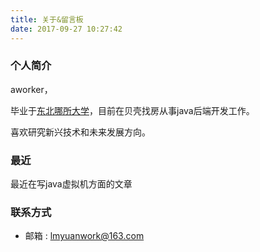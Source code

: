 ```yaml
---
title: 关于&留言板
date: 2017-09-27 10:27:42
---
```

### 个人简介
aworker，

毕业于[东北哪所大学](http://www.neu.edu.cn/)，目前在贝壳找房从事java后端开发工作。

喜欢研究新兴技术和未来发展方向。

### 最近
最近在写java虚拟机方面的文章


### 联系方式
- 邮箱 : lmyuanwork@163.com


